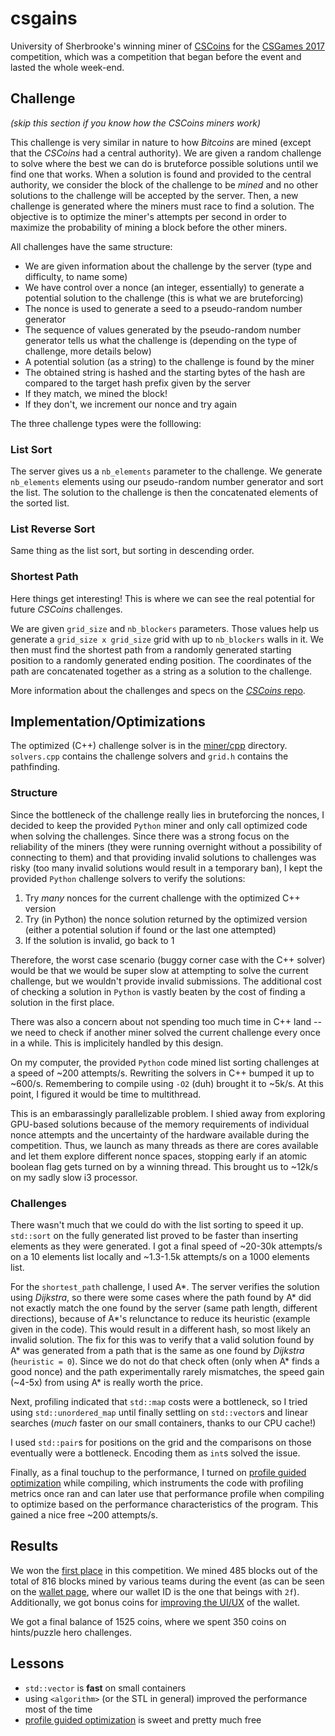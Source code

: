 # csgains
University of Sherbrooke's winning miner of [CSCoins](https://github.com/csgames/cscoins) for the [CSGames 2017](http://2017.csgames.org/) competition, which was a competition that began before the event and lasted the whole week-end.

## Challenge
*(skip this section if you know how the CSCoins miners work)*

This challenge is very similar in nature to how *Bitcoins* are mined (except that the *CSCoins* had a central authority).
We are given a random challenge to solve where the best we can do is bruteforce possible solutions until we find one that works.
When a solution is found and provided to the central authority, we consider the block of the challenge to be *mined* and no other solutions to the challenge will be accepted by the server.
Then, a new challenge is generated where the miners must race to find a solution.
The objective is to optimize the miner's attempts per second in order to maximize the probability of mining a block before the other miners.

All challenges have the same structure:
- We are given information about the challenge by the server (type and difficulty, to name some)
- We have control over a nonce (an integer, essentially) to generate a potential solution to the challenge (this is what we are bruteforcing)
- The nonce is used to generate a seed to a pseudo-random number generator
- The sequence of values generated by the pseudo-random number generator tells us what the challenge is (depending on the type of challenge, more details below)
- A potential solution (as a string) to the challenge is found by the miner
- The obtained string is hashed and the starting bytes of the hash are compared to the target hash prefix given by the server
- If they match, we mined the block!
- If they don't, we increment our nonce and try again

The three challenge types were the folllowing:
### List Sort
The server gives us a `nb_elements` parameter to the challenge. We generate `nb_elements` elements using our pseudo-random number generator and sort the list. The solution to the challenge is then the concatenated elements of the sorted list.

### List Reverse Sort
Same thing as the list sort, but sorting in descending order.

### Shortest Path
Here things get interesting! This is where we can see the real potential for future *CSCoins* challenges.

We are given `grid_size` and `nb_blockers` parameters. Those values help us generate a `grid_size x grid_size` grid with up to `nb_blockers` walls in it. We then must find the shortest path from a randomly generated starting position to a randomly generated ending position. The coordinates of the path are concatenated together as a string as a solution to the challenge.

More information about the challenges and specs on the [*CSCoins* repo](https://github.com/csgames/cscoins).

## Implementation/Optimizations
The optimized (C++) challenge solver is in the [miner/cpp](miner/cpp) directory. `solvers.cpp` contains the challenge solvers and `grid.h` contains the pathfinding.

### Structure
Since the bottleneck of the challenge really lies in bruteforcing the nonces, I decided to keep the provided `Python` miner and only call optimized code when solving the challenges. Since there was a strong focus on the reliability of the miners (they were running overnight without a possibility of connecting to them) and that providing invalid solutions to challenges was risky (too many invalid solutions would result in a temporary ban), I kept the provided `Python` challenge solvers to verify the solutions:
1. Try *many* nonces for the current challenge with the optimized C++ version
2. Try (in Python) the nonce solution returned by the optimized version (either a potential solution if found or the last one attempted)
3. If the solution is invalid, go back to 1

Therefore, the worst case scenario (buggy corner case with the C++ solver) would be that we would be super slow at attempting to solve the current challenge, but we wouldn't provide invalid submissions. The additional cost of checking a solution in `Python` is vastly beaten by the cost of finding a solution in the first place.

There was also a concern about not spending too much time in C++ land -- we need to check if another miner solved the current challenge every once in a while. This is implicitely handled by this design.

On my computer, the provided `Python` code mined list sorting challenges at a speed of ~200 attempts/s. Rewriting the solvers in C++ bumped it up to ~600/s. Remembering to compile using `-O2` (duh) brought it to ~5k/s. At this point, I figured it would be time to multithread.

This is an embarassingly parallelizable problem. I shied away from exploring GPU-based solutions because of the memory requirements of individual nonce attempts and the uncertainty of the hardware available during the competition. Thus, we launch as many threads as there are cores available and let them explore different nonce spaces, stopping early if an atomic boolean flag gets turned on by a winning thread. This brought us to ~12k/s on my sadly slow i3 processor.

### Challenges
There wasn't much that we could do with the list sorting to speed it up. `std::sort` on the fully generated list proved to be faster than inserting elements as they were generated. I got a final speed of ~20-30k attempts/s on a 10 elements list locally and ~1.3-1.5k attempts/s on a 1000 elements list.

For the `shortest_path` challenge, I used A\*. The server verifies the solution using *Dijkstra*, so there were some cases where the path found by A\* did not exactly match the one found by the server (same path length, different directions), because of A\*'s relunctance to reduce its heuristic (example given in the code).
This would result in a different hash, so most likely an invalid solution. The fix for this was to verify that a valid solution found by A\* was generated from a path that is the same as one found by *Dijkstra* (`heuristic = 0`). Since we do not do that check often (only when A\* finds a good nonce) and the path experimentally rarely mismatches, the speed gain (~4-5x) from using A\* is really worth the price.

Next, profiling indicated that `std::map` costs were a bottleneck, so I tried using `std::unordered_map` until finally settling on `std::vector`s and linear searches (*much* faster on our small containers, thanks to our CPU cache!)

I used `std::pair`s for positions on the grid and the comparisons on those eventually were a bottleneck. Encoding them as `int`s solved the issue.

Finally, as a final touchup to the performance, I turned on [profile guided optimization](https://en.wikipedia.org/wiki/Profile-guided_optimization) while compiling, which instruments the code with profiling metrics once ran and can later use that performance profile when compiling to optimize based on the performance characteristics of the program. This gained a nice free ~200 attempts/s.


## Results
We won the [first place](http://scoreboard.csgames.org/) in this competition. We mined 485 blocks out of the total of 816 blocks mined by various teams during the event (as can be seen on the [wallet page](https://cscoins.2017.csgames.org/), where our wallet ID is the one that beings with `2f`). Additionally, we got bonus coins for [improving the UI/UX](https://github.com/csgames/cscoins/pull/31) of the wallet.

We got a final balance of 1525 coins, where we spent 350 coins on hints/puzzle hero challenges.

## Lessons
- `std::vector` is **fast** on small containers
- using `<algorithm>` (or the STL in general) improved the performance most of the time
- [profile guided optimization](https://en.wikipedia.org/wiki/Profile-guided_optimization) is sweet and pretty much free
